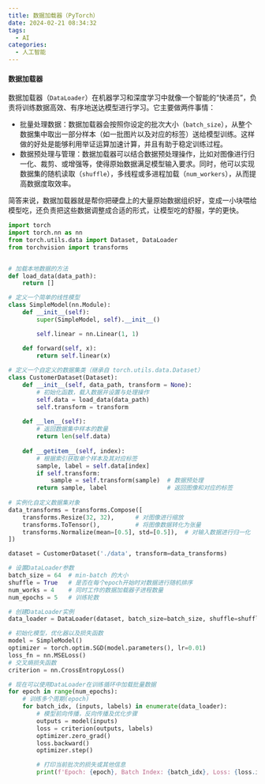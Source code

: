 ```yaml
---
title: 数据加载器（PyTorch）
date: 2024-02-21 08:34:32
tags:
  - AI
categories:
  - 人工智能
---
```


#### 数据加载器

数据加载器（`DataLoader`）在机器学习和深度学习中就像一个智能的“快递员”，负责将训练数据高效、有序地送达模型进行学习。它主要做两件事情：
- 批量处理数据：数据加载器会按照你设定的批次大小（`batch_size`），从整个数据集中取出一部分样本（如一批图片以及对应的标签）送给模型训练。这样做的好处是能够利用举证运算加速计算，并且有助于稳定训练过程。
- 数据预处理与管理：数据加载器可以结合数据预处理操作，比如对图像进行归一化、裁剪、或增强等，使得原始数据满足模型输入要求。同时，他可以实现数据集的随机读取（`shuffle`），多线程或多进程加载（`num_workers`），从而提高数据度取效率。

简答来说，数据加载器就是帮你把硬盘上的大量原始数据组织好，变成一小块喂给模型吃，还负责把这些数据调整成合适的形式，让模型吃的舒服，学的更快。
<!-- more -->

```python
import torch
import torch.nn as nn
from torch.utils.data import Dataset, DataLoader
from torchvision import transforms


# 加载本地数据的方法
def load_data(data_path):
    return []

# 定义一个简单的线性模型
class SimpleModel(nn.Module):
    def __init__(self):
        super(SimpleModel, self).__init__()

        self.linear = nn.Linear(1, 1)

    def forward(self, x):
        return self.linear(x)
    
# 定义一个自定义的数据集类（继承自 torch.utils.data.Dataset）
class CustomerDataset(Dataset):
    def __init__(self, data_path, transform = None):
        # 初始化函数，载入数据并设置与处理操作
        self.data = load_data(data_path)
        self.transform = transform
        
    def __len__(self):
        # 返回数据集中样本的数量
        return len(self.data)
    
    def __getitem__(self, index):
        # 根据索引获取单个样本及其对应标签
        sample, label = self.data[index]
        if self.transform:
            sample = self.transform(sample)  # 数据预处理
        return sample, label                 # 返回图像和对应的标签
    
# 实例化自定义数据集对象
data_transforms = transforms.Compose([
    transforms.Resize(32, 32),      # 对图像进行缩放
    transforms.ToTensor(),          # 将图像数据转化为张量
    transforms.Normalize(mean=[0.5], std=[0.5]),  # 对输入数据进行归一化
])

dataset = CustomerDataset('./data', transform=data_transforms)

# 设置DataLoader参数
batch_size = 64  # min-batch 的大小
shuffle = True   # 是否在每个epoch开始时对数据进行随机排序
num_works = 4    # 同时工作的数据加载器子进程数量
num_epochs = 5   # 训练轮数

# 创建DataLoader实例
data_loader = DataLoader(dataset, batch_size=batch_size, shuffle=shuffle, num_workers=num_works)

# 初始化模型，优化器以及损失函数
model = SimpleModel()
optimizer = torch.optim.SGD(model.parameters(), lr=0.01)
loss_fn = nn.MSELoss()
# 交叉熵损失函数
criterion = nn.CrossEntropyLoss()

# 现在可以使用DataLoader在训练循环中加载批量数据
for epoch in range(num_epochs):
    # 训练多个周期(epoch)
    for batch_idx, (inputs, labels) in enumerate(data_loader):
        # 模型前向传播，反向传播及优化步骤
        outputs = model(inputs)
        loss = criterion(outputs, labels)
        optimizer.zero_grad()
        loss.backward()
        optimizer.step()

        # 打印当前批次的损失或其他信息
        print(f'Epoch: {epoch}, Batch Index: {batch_idx}, Loss: {loss.item()}')
```
